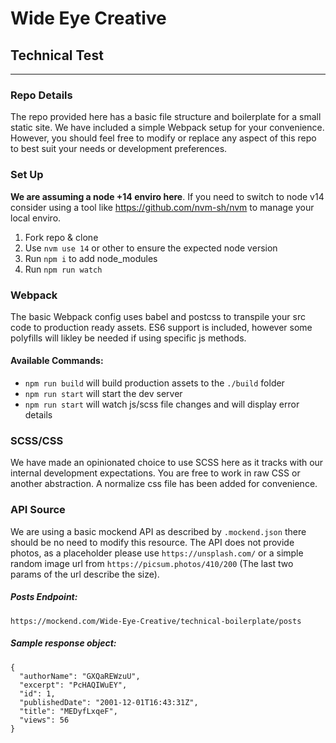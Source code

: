 # Wide Eye Creative
## Technical Test
---

### Repo Details
The repo provided here has a basic file structure and boilerplate for a small static site. We have included a simple Webpack setup for your convenience. However, you should feel free to modify or replace any aspect of this repo to best suit your needs or development preferences.

### Set Up
**We are assuming a node +14 enviro here**. If you need to switch to node v14 consider using a tool like https://github.com/nvm-sh/nvm to manage your local enviro.

1. Fork repo & clone
2. Use `nvm use 14` or other to ensure the expected node version
3. Run `npm i` to add node_modules
4. Run `npm run watch`

### Webpack
The basic Webpack config uses babel and postcss to transpile your src code to production ready assets. ES6 support is included, however some polyfills will likley be needed if using specific js methods.

#### Available Commands:
- `npm run build` will build production assets to the `./build` folder
- `npm run start` will start the dev server
- `npm run start` will watch js/scss file changes and will display error details

### SCSS/CSS
We have made an opinionated choice to use SCSS here as it tracks with our internal development expectations. You are free to work in raw CSS or another abstraction. A normalize css file has been added for convenience.

### API Source
We are using a basic mockend API as described by `.mockend.json` there should be no need to modify this resource. The API does not provide photos, as a placeholder please use `https://unsplash.com/` or a simple random image url from `https://picsum.photos/410/200` (The last two params of the url describe the size).

##### Posts Endpoint: 
`https://mockend.com/Wide-Eye-Creative/technical-boilerplate/posts`

##### Sample response object:

```
{
  "authorName": "GXQaREWzuU",
  "excerpt": "PcHAQIWuEY",
  "id": 1,
  "publishedDate": "2001-12-01T16:43:31Z",
  "title": "MEDyfLxqeF",
  "views": 56
}
```
